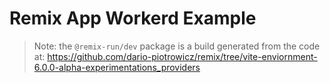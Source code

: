 # Remix App Workerd Example

> Note:
> the `@remix-run/dev` package is a build generated from the code at:
> https://github.com/dario-piotrowicz/remix/tree/vite-enviornment-6.0.0-alpha-experimentations_providers
